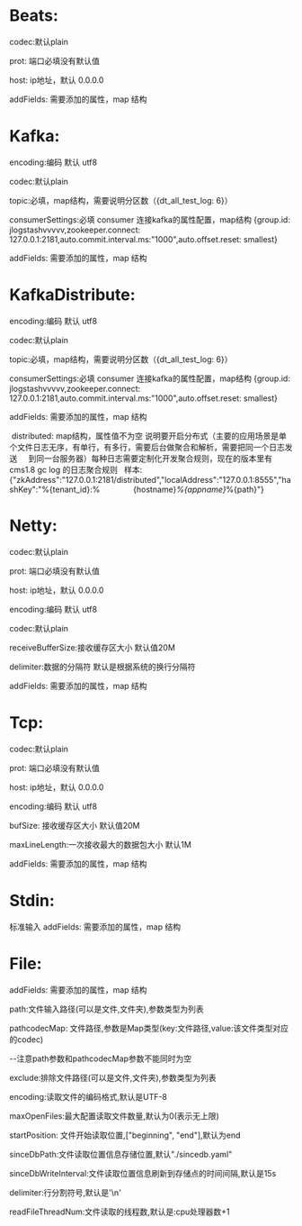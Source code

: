 # Beats:
   codec:默认plain

   prot: 端口必填没有默认值

   host: ip地址，默认 0.0.0.0
   
   addFields: 需要添加的属性，map 结构

# Kafka:
   encoding:编码 默认 utf8

   codec:默认plain
 
   topic:必填，map结构，需要说明分区数（{dt_all_test_log: 6}）

   consumerSettings:必填 consumer 连接kafka的属性配置，map结构 {group.id: jlogstashvvvvv,zookeeper.connect: 127.0.0.1:2181,auto.commit.interval.ms:"1000",auto.offset.reset: smallest}

   addFields: 需要添加的属性，map 结构
   
# KafkaDistribute:
   encoding:编码 默认 utf8

   codec:默认plain
 
   topic:必填，map结构，需要说明分区数（{dt_all_test_log: 6}）

   consumerSettings:必填 consumer 连接kafka的属性配置，map结构 {group.id: jlogstashvvvvv,zookeeper.connect: 127.0.0.1:2181,auto.commit.interval.ms:"1000",auto.offset.reset: smallest}
   
   addFields: 需要添加的属性，map 结构 
   
  distributed: map结构，属性值不为空 说明要开启分布式（主要的应用场景是单个文件日志无序，有单行，有多行，需要后台做聚合和解析，需要把同一个日志发送     到同一台服务器）每种日志需要定制化开发聚合规则，现在的版本里有cms1.8 gc log 的日志聚合规则
    样本: {"zkAddress":"127.0.0.1:2181/distributed","localAddress":"127.0.0.1:8555","hashKey":"%{tenant_id}:%                {hostname}_%{appname}_%{path}"}
   
     


# Netty:
  codec:默认plain

  prot: 端口必填没有默认值

  host: ip地址，默认 0.0.0.0

  encoding:编码 默认 utf8

  codec:默认plain

  receiveBufferSize:接收缓存区大小 默认值20M

  delimiter:数据的分隔符 默认是根据系统的换行分隔符

  addFields: 需要添加的属性，map 结构

# Tcp:
  
  codec:默认plain

  prot: 端口必填没有默认值

  host: ip地址，默认 0.0.0.0

  encoding:编码 默认 utf8

  bufSize: 接收缓存区大小 默认值20M

  maxLineLength:一次接收最大的数据包大小 默认1M

  addFields: 需要添加的属性，map 结构

# Stdin:
  标准输入
  addFields: 需要添加的属性，map 结构


# File:
 addFields: 需要添加的属性，map 结构

 path:文件输入路径(可以是文件,文件夹),参数类型为列表

 pathcodecMap: 文件路径,参数是Map类型(key:文件路径,value:该文件类型对应的codec)

 --注意path参数和pathcodecMap参数不能同时为空

 exclude:排除文件路径(可以是文件,文件夹),参数类型为列表

 encoding:读取文件的编码格式,默认是UTF-8

 maxOpenFiles:最大配置读取文件数量,默认为0(表示无上限)

 startPosition: 文件开始读取位置,["beginning", "end"],默认为end

 sinceDbPath:文件读取位置信息存储位置,默认"./sincedb.yaml"

 sinceDbWriteInterval:文件读取位置信息刷新到存储点的时间间隔,默认是15s

 delimiter:行分割符号,默认是'\n'

 readFileThreadNum:文件读取的线程数,默认是:cpu处理器数+1
 
 
